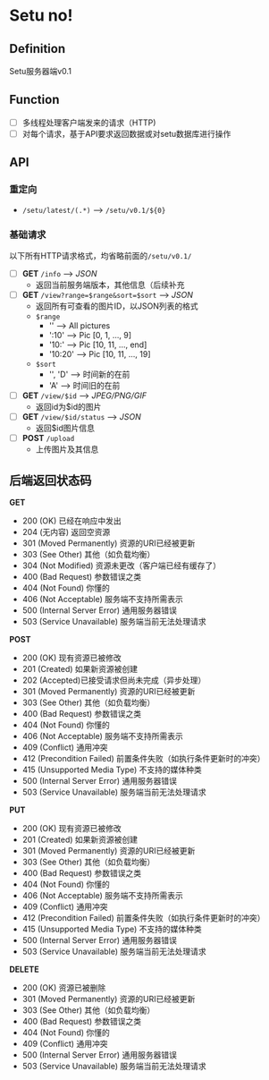 # Setu no!

## Definition

Setu服务器端v0.1

## Function

- [ ] 多线程处理客户端发来的请求（HTTP)
- [ ] 对每个请求，基于API要求返回数据或对setu数据库进行操作

## API

### 重定向

- `/setu/latest/(.*)` --> `/setu/v0.1/${0}`

### 基础请求

以下所有HTTP请求格式，均省略前面的`/setu/v0.1/`

- [ ] **GET** `/info` --> *JSON*
  - 返回当前服务端版本，其他信息（后续补充
- [ ] **GET** `/view?range=$range&sort=$sort` --> *JSON*
  - 返回所有可查看的图片ID，以JSON列表的格式
  - `$range` 
    - '' --> All pictures
    - ':10' --> Pic [0, 1, ..., 9]
    - '10:' --> Pic [10, 11, ..., end]
    - '10:20' --> Pic [10, 11, ..., 19]
  - `$sort`
    - '', 'D' --> 时间新的在前
    - 'A' --> 时间旧的在前
- [ ] **GET** `/view/$id` --> *JPEG/PNG/GIF*
  - 返回id为$id的图片
- [ ] **GET** `/view/$id/status` --> *JSON*
  - 返回$id图片信息
- [ ] **POST** `/upload`
  - 上传图片及其信息

## 后端返回状态码

**GET** 

- 200 (OK) 已经在响应中发出
- 204 (无内容) 返回空资源
- 301 (Moved Permanently) 资源的URI已经被更新
- 303 (See Other) 其他（如负载均衡）
- 304 (Not Modified) 资源未更改（客户端已经有缓存了）
- 400 (Bad Request) 参数错误之类
- 404 (Not Found) 你懂的
- 406 (Not Acceptable) 服务端不支持所需表示
- 500 (Internal Server Error) 通用服务器错误
- 503 (Service Unavailable) 服务端当前无法处理请求

**POST**

- 200 (OK) 现有资源已被修改
- 201 (Created) 如果新资源被创建
- 202 (Accepted)已接受请求但尚未完成（异步处理）
- 301 (Moved Permanently) 资源的URI已经被更新
- 303 (See Other) 其他（如负载均衡）
- 400 (Bad Request) 参数错误之类
- 404 (Not Found) 你懂的
- 406 (Not Acceptable) 服务端不支持所需表示
- 409 (Conflict) 通用冲突
- 412 (Precondition Failed) 前置条件失败（如执行条件更新时的冲突）
- 415 (Unsupported Media Type) 不支持的媒体种类
- 500 (Internal Server Error) 通用服务器错误
- 503 (Service Unavailable) 服务端当前无法处理请求

**PUT**

- 200 (OK) 现有资源已被修改
- 201 (Created) 如果新资源被创建
- 301 (Moved Permanently) 资源的URI已经被更新
- 303 (See Other) 其他（如负载均衡）
- 400 (Bad Request) 参数错误之类
- 404 (Not Found) 你懂的
- 406 (Not Acceptable) 服务端不支持所需表示
- 409 (Conflict) 通用冲突
- 412 (Precondition Failed) 前置条件失败（如执行条件更新时的冲突）
- 415 (Unsupported Media Type) 不支持的媒体种类
- 500 (Internal Server Error) 通用服务器错误
- 503 (Service Unavailable) 服务端当前无法处理请求

**DELETE**

- 200 (OK) 资源已被删除
- 301 (Moved Permanently) 资源的URI已经被更新
- 303 (See Other) 其他（如负载均衡）
- 400 (Bad Request) 参数错误之类
- 404 (Not Found) 你懂的
- 409 (Conflict) 通用冲突
- 500 (Internal Server Error) 通用服务器错误
- 503 (Service Unavailable) 服务端当前无法处理请求



